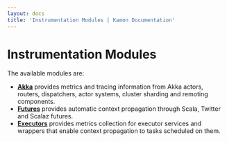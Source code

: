 ```yaml
---
layout: docs
title: 'Instrumentation Modules | Kamon Documentation'
---
```


Instrumentation Modules
=======================

The available modules are:

- **[Akka](./akka/)** provides metrics and tracing information from Akka actors, routers, dispatchers, actor systems,
  cluster sharding and remoting components.
- **[Futures](./futures/)** provides automatic context propagation through Scala, Twitter and Scalaz futures.
- **[Executors](./executors/)** provides metrics collection for executor services and wrappers that enable context
  propagation to tasks scheduled on them.